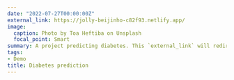 ```yaml
---
date: "2022-07-27T00:00:00Z"
external_link: https://jolly-beijinho-c82f93.netlify.app/
image:
  caption: Photo by Toa Heftiba on Unsplash
  focal_point: Smart
summary: A project predicting diabetes. This `external_link` will redirect you to the project.
tags:
- Demo
title: Diabetes prediction
---
```

